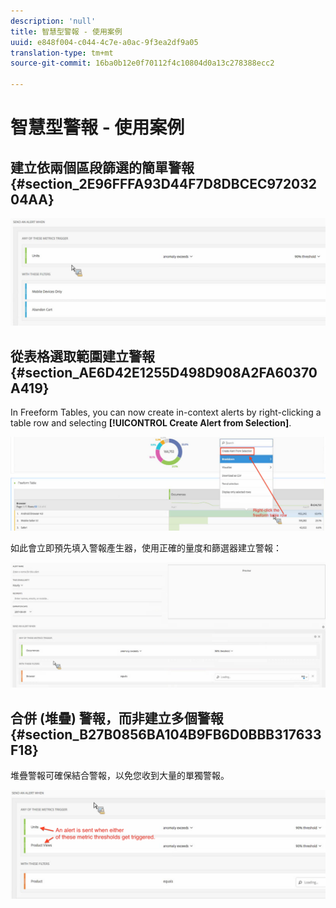 ```yaml
---
description: 'null'
title: 智慧型警報 - 使用案例
uuid: e848f004-c044-4c7e-a0ac-9f3ea2df9a05
translation-type: tm+mt
source-git-commit: 16ba0b12e0f70112f4c10804d0a13c278388ecc2

---
```



# 智慧型警報 - 使用案例

## 建立依兩個區段篩選的簡單警報 {#section_2E96FFFA93D44F7D8DBCEC97203204AA}

<!-- 

Update screenshots for better readability.

 -->

![](assets/alerts_example1.png)

## 從表格選取範圍建立警報 {#section_AE6D42E1255D498D908A2FA60370A419}

In Freeform Tables, you can now create in-context alerts by right-clicking a table row and selecting **[!UICONTROL Create Alert from Selection]**.

![](assets/alert_selection.png)

如此會立即預先填入警報產生器，使用正確的量度和篩選器建立警報：

![](assets/prepopulated_alert.png)

## 合併 (堆疊) 警報，而非建立多個警報 {#section_B27B0856BA104B9FB6D0BBB317633F18}

堆疊警報可確保結合警報，以免您收到大量的單獨警報。

![](assets/alerts_example2.png)

